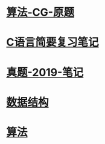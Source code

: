 # [算法-CG-原题](./专业课/算法-CG-原题.md)

# [C语言简要复习笔记](./专业课/C语言简要复习笔记.md)

# [真题-2019-笔记](./专业课/2019年真题.md)

# [数据结构](./专业课/数据结构.md)

# [算法](./专业课/算法.md)

